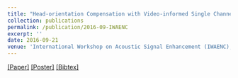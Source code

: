 ```yaml
---
title: "Head-orientation Compensation with Video-informed Single Channel Speech Enhancement"
collection: publications
permalink: /publication/2016-09-IWAENC
excerpt: ''
date: 2016-09-21
venue: 'International Workshop on Acoustic Signal Enhancement (IWAENC), China'
---
```


[[Paper]](http://Soumitro-Chakrabarty.github.io/files/16_IWAENC_paper.pdf)
[[Poster]](http://Soumitro-Chakrabarty.github.io/files/16_IWAENC_presentation.pdf)
[[Bibtex]](http://Soumitro-Chakrabarty.github.io/files/16_IWAENC_bib.tex)